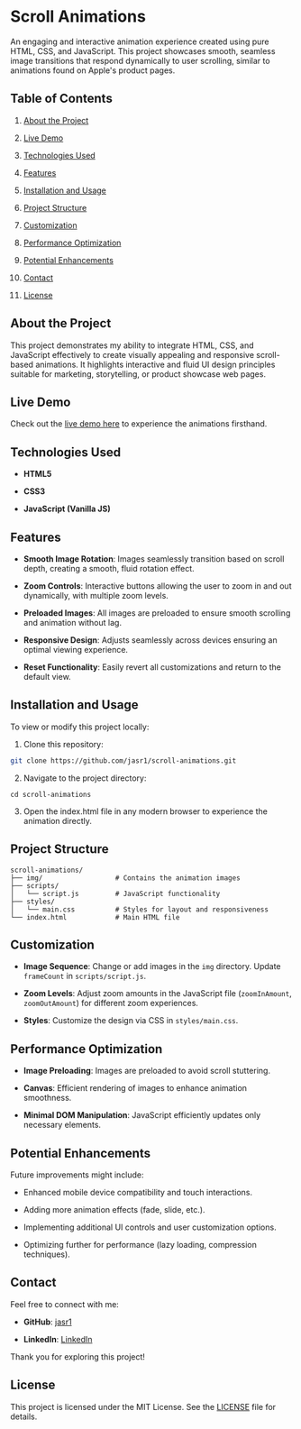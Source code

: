 # Scroll Animations

An engaging and interactive animation experience created using pure HTML, CSS, and JavaScript. This project showcases smooth, seamless image transitions that respond dynamically to user scrolling, similar to animations found on Apple's product pages.

## Table of Contents

1. [About the Project](#about-the-project)

2. [Live Demo](#live-demo)

3. [Technologies Used](#technologies-used)

4. [Features](#features)

5. [Installation and Usage](#installation-and-usage)

6. [Project Structure](#project-structure)

7. [Customization](#customization)

8. [Performance Optimization](#performance-optimization)

9. [Potential Enhancements](#potential-enhancements)

10. [Contact](#contact)

11. [License](#license)

## About the Project

This project demonstrates my ability to integrate HTML, CSS, and JavaScript effectively to create visually appealing and responsive scroll-based animations. It highlights interactive and fluid UI design principles suitable for marketing, storytelling, or product showcase web pages.

## Live Demo

Check out the [live demo here](https://jasr1.github.io/scroll-animations/) to experience the animations firsthand.

## Technologies Used

- **HTML5**

- **CSS3**

- **JavaScript (Vanilla JS)**


## Features

- **Smooth Image Rotation**: Images seamlessly transition based on scroll depth, creating a smooth, fluid rotation effect.

- **Zoom Controls**: Interactive buttons allowing the user to zoom in and out dynamically, with multiple zoom levels.

- **Preloaded Images**: All images are preloaded to ensure smooth scrolling and animation without lag.

- **Responsive Design**: Adjusts seamlessly across devices ensuring an optimal viewing experience.

- **Reset Functionality**: Easily revert all customizations and return to the default view.

## Installation and Usage

To view or modify this project locally:

1. Clone this repository:
```bash
git clone https://github.com/jasr1/scroll-animations.git
```

2. Navigate to the project directory:
```
cd scroll-animations
```

3. Open the index.html file in any modern browser to experience the animation directly.


## Project Structure


```
scroll-animations/
├── img/                  # Contains the animation images
├── scripts/
│   └── script.js         # JavaScript functionality
├── styles/
│   └── main.css          # Styles for layout and responsiveness
└── index.html            # Main HTML file
```


## Customization

- **Image Sequence**: Change or add images in the ```img``` directory. Update ```frameCount``` in ```scripts/script.js```.

- **Zoom Levels**: Adjust zoom amounts in the JavaScript file (```zoomInAmount```, ```zoomOutAmount```) for different zoom experiences.

- **Styles**: Customize the design via CSS in ```styles/main.css```.

## Performance Optimization

- **Image Preloading**: Images are preloaded to avoid scroll stuttering.

- **Canvas**: Efficient rendering of images to enhance animation smoothness.

- **Minimal DOM Manipulation**: JavaScript efficiently updates only necessary elements.

## Potential Enhancements

Future improvements might include:

- Enhanced mobile device compatibility and touch interactions.

- Adding more animation effects (fade, slide, etc.).

- Implementing additional UI controls and user customization options.

- Optimizing further for performance (lazy loading, compression techniques).

## Contact

Feel free to connect with me:

- **GitHub**: [jasr1](https://github.com/jasr1)

- **LinkedIn**: [LinkedIn](https://www.linkedin.com/in/jasrandhawa-softwaredeveloper/)


Thank you for exploring this project!

## License

This project is licensed under the MIT License. See the [LICENSE](LICENSE) file for details.

